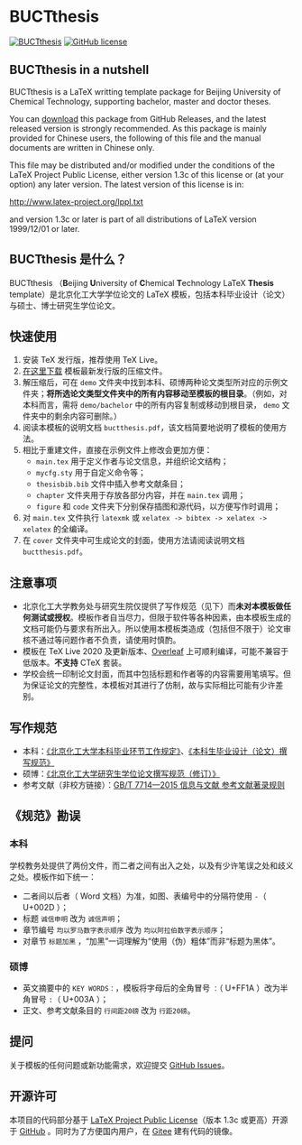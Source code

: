 # BUCTthesis

[![BUCTthesis](https://img.shields.io/badge/BUCTthesis-LaTeX-blue)](https://github.com/Miracle0565/BUCTthesis)
[![GitHub license](https://img.shields.io/github/license/Miracle0565/BUCTthesis)](https://github.com/Miracle0565/BUCTthesis/blob/master/LICENSE)

## BUCTthesis in a nutshell
BUCTthesis is a LaTeX writting template package for Beijing University of Chemical Technology,
supporting bachelor, master and doctor theses.

You can [download](https://github.com/Miracle0565/BUCTthesis/releases) this package from GitHub Releases,
and the latest released version is strongly recommended. As this package is mainly provided for
Chinese users, the following of this file and the manual documents are written in Chinese only.

This file may be distributed and/or modified under
the conditions of the LaTeX Project Public License,
either version 1.3c of this license or (at your option)
any later version. The latest version of this license
is in:

http://www.latex-project.org/lppl.txt

and version 1.3c or later is part of all distributions
of LaTeX version 1999/12/01 or later.


## BUCTthesis 是什么？

BUCTthesis （**B**eijing **U**niversity of **C**hemical **T**echnology LaTeX **Thesis** template）是北京化工大学学位论文的 LaTeX 模板，包括本科毕业设计（论文）与硕士、博士研究生学位论文。

## 快速使用

1. 安装 TeX 发行版，推荐使用 TeX Live。
2. [在这里下载](https://github.com/Miracle0565/BUCTthesis/releases) 模板最新发行版的压缩文件。
3. 解压缩后，可在 `demo` 文件夹中找到本科、硕博两种论文类型所对应的示例文件夹；**将所选论文类型文件夹中的所有内容移动至模板的根目录**。（例如，对本科而言，需将 `demo/bachelor` 中的所有内容复制或移动到根目录， `demo` 文件夹中的剩余内容可删除。）
4. 阅读本模板的说明文档 `buctthesis.pdf`，该文档简要地说明了模板的使用方法。
5. 相比于重建文件，直接在示例文件上修改会更加方便：
   - `main.tex` 用于定义作者与论文信息，并组织论文结构；
   - `mycfg.sty` 用于自定义命令等；
   - `thesisbib.bib` 文件中插入参考文献条目；
   - `chapter` 文件夹用于存放各部分内容，并在 `main.tex` 调用；
   - `figure` 和 `code` 文件夹下分别保存插图和源代码，以方便写作时调用；
6. 对 `main.tex` 文件执行 `latexmk` 或 `xelatex -> bibtex -> xelatex -> xelatex` 的全编译。
7. 在 `cover` 文件夹中可生成论文的封面，使用方法请阅读说明文档 `buctthesis.pdf`。

## 注意事项

- 北京化工大学教务处与研究生院仅提供了写作规范（见下）而**未对本模板做任何测试或授权**。模板作者自当尽力，但限于软件等各种因素，由本模板生成的文档可能仍与要求有所出入。所以使用本模板类造成（包括但不限于）论文审核不通过等问题作者不负责，请使用时慎酌。
- 模板在 TeX Live 2020 及更新版本、[Overleaf](https://www.overleaf.com/) 上可顺利编译，可能不兼容于低版本。**不支持** CTeX 套装。
- 学校会统一印制论文封面，而其中包括标题和作者等的内容需要用笔填写。但为保证论文的完整性，本模板对其进行了仿制，故与实际相比可能有少许差别。

## 写作规范

- 本科：[《北京化工大学本科毕业环节工作规定》](https://jiaowuchu.buct.edu.cn/2019/0222/c515a22047/page.htm)、[《本科生毕业设计（论文）撰写规范》](https://jiaowuchu.buct.edu.cn/2018/1009/c515a22046/page.htm)
- 硕博：[《北京化工大学研究生学位论文撰写规范（修订）》](https://xxgk.buct.edu.cn/2017/1107/c2835a39437/page.htm)
- 参考文献（非校方链接）：[GB/T 7714—2015 信息与文献 参考文献著录规则](http://www.cessp.org.cn/uploads/1/file/public/201607/20160708142456_8mqgu0dpgk.pdf)

## 《规范》勘误

### 本科

学校教务处提供了两份文件，而二者之间有出入之处，以及有少许笔误之处和歧义之处。模板作如下统一：

- 二者间以后者（ Word 文档）为准，如图、表编号中的分隔符使用 `-`（ U+002D ）；
- 标题 `诚信申明` 改为 `诚信声明`；
- 章节编号 `均以罗马数字表示顺序` 改为 `均以阿拉伯数字表示顺序`；
- 对章节 `标题加黑` ，“加黑”一词理解为“使用（伪）粗体”而非“标题为黑体”。

### 硕博

- 英文摘要中的 `KEY WORDS：`，模板将字母后的全角冒号 `：`（ U+FF1A ）改为半角冒号 `:`（ U+003A ）；
- 正文、参考文献条目的 `行间距20磅` 改为 `行距20磅`。

## 提问

关于模板的任何问题或新功能需求，欢迎提交 [GitHub Issues](https://github.com/Miracle0565/BUCTthesis/issues)。

## 开源许可

本项目的代码部分基于  [LaTeX Project Public License](http://www.latex-project.org/lppl.txt)（版本 1.3c 或更高）开源于 [GitHub](https://github.com/Miracle0565/BUCTthesis) 。同时为了方便国内用户，在 [Gitee](https://gitee.com/Miracle0565/BUCTthesis) 建有代码的镜像。

